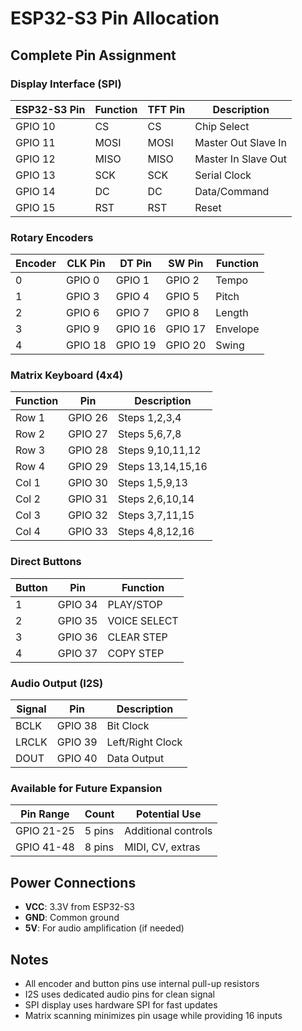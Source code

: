 # ESP32-S3 Pin Allocation

## Complete Pin Assignment

### Display Interface (SPI)
| ESP32-S3 Pin | Function | TFT Pin | Description |
|--------------|----------|---------|-------------|
| GPIO 10 | CS | CS | Chip Select |
| GPIO 11 | MOSI | MOSI | Master Out Slave In |
| GPIO 12 | MISO | MISO | Master In Slave Out |
| GPIO 13 | SCK | SCK | Serial Clock |
| GPIO 14 | DC | DC | Data/Command |
| GPIO 15 | RST | RST | Reset |

### Rotary Encoders
| Encoder | CLK Pin | DT Pin | SW Pin | Function |
|---------|---------|--------|--------|----------|
| 0 | GPIO 0 | GPIO 1 | GPIO 2 | Tempo |
| 1 | GPIO 3 | GPIO 4 | GPIO 5 | Pitch |
| 2 | GPIO 6 | GPIO 7 | GPIO 8 | Length |
| 3 | GPIO 9 | GPIO 16 | GPIO 17 | Envelope |
| 4 | GPIO 18 | GPIO 19 | GPIO 20 | Swing |

### Matrix Keyboard (4x4)
| Function | Pin | Description |
|----------|-----|-------------|
| Row 1 | GPIO 26 | Steps 1,2,3,4 |
| Row 2 | GPIO 27 | Steps 5,6,7,8 |
| Row 3 | GPIO 28 | Steps 9,10,11,12 |
| Row 4 | GPIO 29 | Steps 13,14,15,16 |
| Col 1 | GPIO 30 | Steps 1,5,9,13 |
| Col 2 | GPIO 31 | Steps 2,6,10,14 |
| Col 3 | GPIO 32 | Steps 3,7,11,15 |
| Col 4 | GPIO 33 | Steps 4,8,12,16 |

### Direct Buttons
| Button | Pin | Function |
|--------|-----|----------|
| 1 | GPIO 34 | PLAY/STOP |
| 2 | GPIO 35 | VOICE SELECT |
| 3 | GPIO 36 | CLEAR STEP |
| 4 | GPIO 37 | COPY STEP |

### Audio Output (I2S)
| Signal | Pin | Description |
|--------|-----|-------------|
| BCLK | GPIO 38 | Bit Clock |
| LRCLK | GPIO 39 | Left/Right Clock |
| DOUT | GPIO 40 | Data Output |

### Available for Future Expansion
| Pin Range | Count | Potential Use |
|-----------|-------|---------------|
| GPIO 21-25 | 5 pins | Additional controls |
| GPIO 41-48 | 8 pins | MIDI, CV, extras |

## Power Connections
- **VCC**: 3.3V from ESP32-S3
- **GND**: Common ground
- **5V**: For audio amplification (if needed)

## Notes
- All encoder and button pins use internal pull-up resistors
- I2S uses dedicated audio pins for clean signal
- SPI display uses hardware SPI for fast updates
- Matrix scanning minimizes pin usage while providing 16 inputs